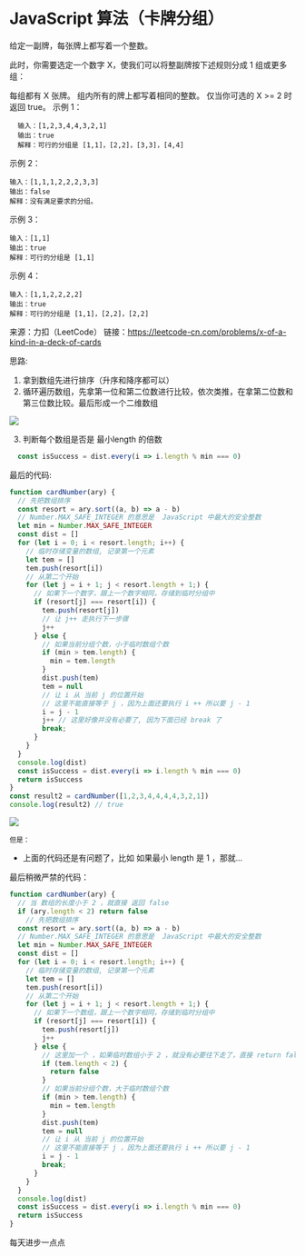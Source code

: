 # JavaScript 算法（卡牌分组）
给定一副牌，每张牌上都写着一个整数。

此时，你需要选定一个数字 X，使我们可以将整副牌按下述规则分成 1 组或更多组：

每组都有 X 张牌。
组内所有的牌上都写着相同的整数。
仅当你可选的 X >= 2 时返回 true。
示例 1：
```
  输入：[1,2,3,4,4,3,2,1]
  输出：true
  解释：可行的分组是 [1,1]，[2,2]，[3,3]，[4,4]
```
示例 2：
```  
输入：[1,1,1,2,2,2,3,3]
输出：false
解释：没有满足要求的分组。
```
示例 3：
```
输入：[1,1]
输出：true
解释：可行的分组是 [1,1]
```
示例 4：
```
输入：[1,1,2,2,2,2]
输出：true
解释：可行的分组是 [1,1]，[2,2]，[2,2]
```
来源：力扣（LeetCode）
链接：https://leetcode-cn.com/problems/x-of-a-kind-in-a-deck-of-cards

思路:
1. 拿到数组先进行排序（升序和降序都可以）
2. 循环遍历数组，先拿第一位和第二位数进行比较，依次类推，在拿第二位数和第三位数比较。最后形成一个二维数组
<img src="https://upload-images.jianshu.io/upload_images/13129256-9587e1bb469a397c.png?imageMogr2/auto-orient/strip%7CimageView2/2/w/1240"/>

3. 判断每个数组是否是 最小length 的倍数
```js
  const isSuccess = dist.every(i => i.length % min === 0)
```
最后的代码:
```js
function cardNumber(ary) {
  // 先把数组排序
  const resort = ary.sort((a, b) => a - b)
  // Number.MAX_SAFE_INTEGER 的意思是  JavaScript 中最大的安全整数
  let min = Number.MAX_SAFE_INTEGER
  const dist = []
  for (let i = 0; i < resort.length; i++) {
    // 临时存储变量的数组, 记录第一个元素
    let tem = []
    tem.push(resort[i])
    // 从第二个开始
    for (let j = i + 1; j < resort.length + 1;) {
      // 如果下一个数字，跟上一个数字相同，存储到临时分组中
      if (resort[j] === resort[i]) {
        tem.push(resort[j])
        // 让 j++ 走执行下一步骤
        j++
      } else {
        // 如果当前分组个数，小于临时数组个数
        if (min > tem.length) {
          min = tem.length
        }
        dist.push(tem)
        tem = null
        // 让 i 从 当前 j 的位置开始
        // 这里不能直接等于 j ，因为上面还要执行 i ++ 所以要 j - 1
        i = j - 1
        j++ // 这里好像并没有必要了, 因为下面已经 break 了
        break;
      }
    }
  }
  console.log(dist)
  const isSuccess = dist.every(i => i.length % min === 0)
  return isSuccess
}
const result2 = cardNumber([1,2,3,4,4,4,4,3,2,1])
console.log(result2) // true
```
<img src="https://i.guancha.cn/news/social/2020/01/20/20200120150924175.jpg"/>

```但是：```
- 上面的代码还是有问题了，比如 如果最小 length 是 1 ，那就...

最后稍微严禁的代码：
``` js
function cardNumber(ary) {
  // 当 数组的长度小于 2 ，就直接 返回 false
  if (ary.length < 2) return false
    // 先把数组排序
  const resort = ary.sort((a, b) => a - b)
  // Number.MAX_SAFE_INTEGER 的意思是  JavaScript 中最大的安全整数
  let min = Number.MAX_SAFE_INTEGER
  const dist = []
  for (let i = 0; i < resort.length; i++) {
    // 临时存储变量的数组, 记录第一个元素
    let tem = []
    tem.push(resort[i])
    // 从第二个开始
    for (let j = i + 1; j < resort.length + 1;) {
      // 如果下一个数组，跟上一个数字相同，存储到临时分组中
      if (resort[j] === resort[i]) {
        tem.push(resort[j])
        j++
      } else {
        // 这里加一个 ，如果临时数组小于 2 ，就没有必要往下走了，直接 return false
        if (tem.length < 2) { 
          return false
        }
        // 如果当前分组个数，大于临时数组个数
        if (min > tem.length) {
          min = tem.length
        }
        dist.push(tem)
        tem = null
        // 让 i 从 当前 j 的位置开始
        // 这里不能直接等于 j ，因为上面还要执行 i ++ 所以要 j - 1
        i = j - 1
        break;
      }
    }
  }
  console.log(dist)
  const isSuccess = dist.every(i => i.length % min === 0)
  return isSuccess
}

```
每天进步一点点

